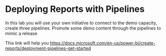 # Deploying Reports with Pipelines

In this lab you will use your own initiative to connect to the demo capacity, create three pipelines. Promote some demo content through the pipelines to mimic a release

This link will help you https://docs.microsoft.com/en-us/power-bi/create-reports/deployment-pipelines-get-started

